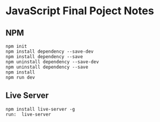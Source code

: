 # JavaScript Final Poject Notes

## NPM

```commandline
npm init
npm install dependency --save-dev
npm install dependency --save
npm uninstall dependency --save-dev
npm uninstall dependency --save
npm install
npm run dev
```
## Live Server
```
npm install live-server -g
run:  live-server
```